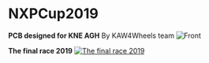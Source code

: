 # NXPCup2019
**PCB designed for KNE AGH**
By KAW4Wheels team
![Front](https://github.com/witek117/NXPCup2019/blob/master/img/front.jpg)

**The final race 2019**
[![The final race 2019](https://github.com/witek117/NXPCup2019/blob/master/img/KAW4Wheels.jpg)](https://youtu.be/Jyw4VU4L61c?t=3987 "The final race 2019")